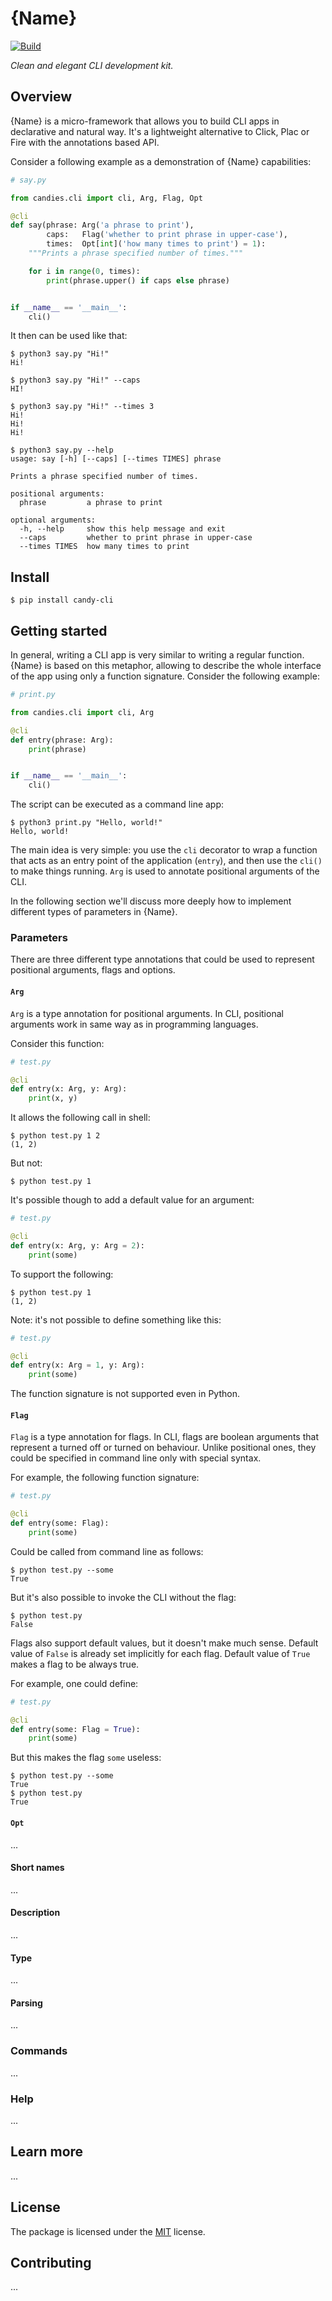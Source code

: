 # {Name}

[![Build](https://github.com/candy-kingdom/cli/workflows/Build/badge.svg)](https://github.com/JoshuaLight/chalice-restful/actions)

_Clean and elegant CLI development kit._

## Overview

{Name} is a micro-framework that allows you to build CLI apps in declarative and natural way.
It's a lightweight alternative to Click, Plac or Fire with the annotations based API.

Consider a following example as a demonstration of {Name} capabilities:
```py
# say.py

from candies.cli import cli, Arg, Flag, Opt

@cli
def say(phrase: Arg('a phrase to print'),
        caps:   Flag('whether to print phrase in upper-case'),
        times:  Opt[int]('how many times to print') = 1):
    """Prints a phrase specified number of times."""

    for i in range(0, times):
        print(phrase.upper() if caps else phrase)


if __name__ == '__main__':
    cli()
```

It then can be used like that:
```
$ python3 say.py "Hi!" 
Hi!
```
```
$ python3 say.py "Hi!" --caps
HI!
```
```
$ python3 say.py "Hi!" --times 3
Hi!
Hi!
Hi!
```
```
$ python3 say.py --help
usage: say [-h] [--caps] [--times TIMES] phrase

Prints a phrase specified number of times.

positional arguments:
  phrase         a phrase to print

optional arguments:
  -h, --help     show this help message and exit
  --caps         whether to print phrase in upper-case
  --times TIMES  how many times to print
```

## Install

```
$ pip install candy-cli
```

## Getting started

In general, writing a CLI app is very similar to writing a regular function.
{Name} is based on this metaphor, allowing to describe the whole interface of the app using only a function signature.
Consider the following example:
```py
# print.py

from candies.cli import cli, Arg

@cli
def entry(phrase: Arg):
    print(phrase)


if __name__ == '__main__':
    cli()
```

The script can be executed as a command line app:
```
$ python3 print.py "Hello, world!"
Hello, world!
```

The main idea is very simple: you use the `cli` decorator to wrap a function that acts as an entry point of the application (`entry`), and then use the `cli()` to make things running.
`Arg` is used to annotate positional arguments of the CLI.

In the following section we'll discuss more deeply how to implement different types of parameters in {Name}.

### Parameters

There are three different type annotations that could be used to represent positional arguments, flags and options.

#### `Arg`

`Arg` is a type annotation for positional arguments.
In CLI, positional arguments work in same way as in programming languages.

Consider this function:
```py
# test.py

@cli
def entry(x: Arg, y: Arg):
    print(x, y)
```

It allows the following call in shell:
```
$ python test.py 1 2
(1, 2)
```

But not:
```
$ python test.py 1
```

It's possible though to add a default value for an argument:
```py
# test.py

@cli
def entry(x: Arg, y: Arg = 2):
    print(some)
```

To support the following:
```
$ python test.py 1
(1, 2)
```

Note: it's not possible to define something like this:
```py
# test.py

@cli
def entry(x: Arg = 1, y: Arg):
    print(some)
```

The function signature is not supported even in Python.

#### `Flag`

`Flag` is a type annotation for flags.
In CLI, flags are boolean arguments that represent a turned off or turned on behaviour.
Unlike positional ones, they could be specified in command line only with special syntax.

For example, the following function signature:
```py
# test.py

@cli
def entry(some: Flag):
    print(some)
```

Could be called from command line as follows:
```
$ python test.py --some
True
```

But it's also possible to invoke the CLI without the flag:
```
$ python test.py
False
```

Flags also support default values, but it doesn't make much sense.
Default value of `False` is already set implicitly for each flag.
Default value of `True` makes a flag to be always true.

For example, one could define:
```py
# test.py

@cli
def entry(some: Flag = True):
    print(some)
```

But this makes the flag `some` useless:
```
$ python test.py --some
True
$ python test.py
True
```

#### `Opt`

...

#### Short names

...

#### Description

...

#### Type

...

#### Parsing

...

### Commands

...

### Help

...

## Learn more

...

## License

The package is licensed under the [MIT](https://github.com/candy-kingdom/cli/blob/master/LICENSE) license.

## Contributing

...
